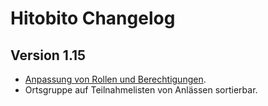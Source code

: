# Hitobito Changelog

## Version 1.15

* [Anpassung von Rollen und Berechtigungen](https://github.com/hitobito/hitobito/issues/270).
* Ortsgruppe auf Teilnahmelisten von Anlässen sortierbar.
